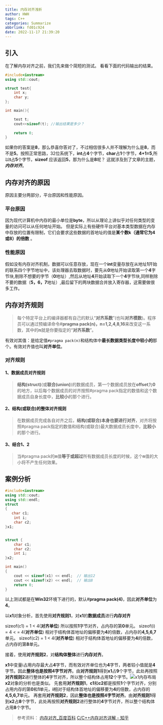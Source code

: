 ```yaml
---
title: 内存对齐浅析
author: HWH
tags: C++
categories: Summarize
abbrlink: fd01c924
date: 2022-11-17 21:39:20
---
```



## 引入
在了解内存对齐之前，我们先来做个简短的测试。
看看下面的代码输出的结果。

```cpp
#include<iostream>
using std::cout;

struct test{
	int x;
	char y;
};

int main(){

	test t;
	cout<<sizeof(t); //输出结果是多少？
	
	return 0;
}
```

如果你的答案是**8**，那么恭喜你答对了，不过相信很多人并不理解为什么是**8**，而不是**5**。按照正常思路，32位系统下，**int**占**4**个字节，**char**占**1**个字节，**4+1=5**,所以**t**占**5**个字节，**sizeof** 应该返回**5**，那为什么是**8**呢？
这就涉及到了文章的主题，***内存对齐***。

## 内存对齐的原因
原因主要分两部分，平台原因和性能原因。

### 平台原因
因为现代计算机中内存的最小单位是**byte**，所以从理论上讲似乎对任何类型的变量的访问可以从任何地址开始。
但是实际上有些硬件平台对基本类型数据在内存中存放的位置有限制，它们会要求这些数据的首地址的值是**某个数k（通常它为4或8）的倍数** 。

### 性能原因
假如没有内存对齐机制，数据可以任意存放，现在一个**int**变量存放在从地址**1**开始的联系四个字节地址中，该处理器去取数据时，要先从**0**地址开始读取第一个**4**字节块,剔除不想要的字节（**0**地址）,然后从地址**4**开始读取下一个**4**字节块,同样剔除不要的数据（**5，6，7**地址）,最后留下的两块数据合并放入寄存器，这需要做很多工作。

## 内存对齐规则

> 每个特定平台上的编译器都有自己的默认“**对齐系数**”(也叫**对齐模数**)。程序员可以通过预编译命令#**pragma pack(n)，n=1,2,4,8,16**来改变这一系数，其中的**n**就是你要指定的“**对齐系数**”。

有效对其值：是给定值``#pragma pack(n)``和结构体中**最长数据类型长度中较小的**那个。有效对齐值也叫**对齐单位**。

### 对齐规则

#### 1、数据成员对齐规则

> **结构(struct)**(或**联合(union)**)的数据成员，第一个数据成员放在**offset**为**0**的地方，以后每个数据成员的对齐按照#pragma
> pack指定的数值和这个数据成员自身长度中，**比较小**的那个进行。

#### 2、结构(或联合)的整体对齐规则

> 在数据成员完成各自对齐之后，**结构(或联合)本身也要进行对齐**，对齐将按照#pragma
> pack指定的数值和结构(或联合)最大数据成员长度中，**比较小**的那个进行。

#### 3、结合1、2

> 当#pragma pack的**n**值**等于或超过**所有数据成员长度的时候，这个**n**值的大小将不产生任何效果。

## 案例分析
```cpp
#include<iostream>
using std::cout;
using std::endl;
struct
{
   char c1;
    int i;
    char c2;
}x1;


struct {
    char c1;
    char c2;
    int i;
}x2;

int main()
{
    cout << sizeof(x1) << endl;  // 输出12
    cout << sizeof(x2) << endl;  // 输出8
    return 0;
}
```
以上测试都是在**Win32**环境下进行的，默认#**pragma pack(4)**，因此**对齐单位**为**4**。

以**x1**对象分析，首先使用**对齐规则1**，对**x1**的**数据成员**进行**内存对齐**

sizeof(c1) = 1 < 4(**对齐单位**) 所以按照**1**字节对齐，占内存的第**0**单元。
sizeof(i) = 4 < = 4(**对齐单位**) 相对于结构体首地址的偏移要为**4**的倍数，占内存的**4,5,6,7**单元。
sizeof(c2) = 1 < 4(**对齐单位**) 相对于结构体首地址的偏移要为**4**的倍数，占内存的第**8**单元。

接着，使用**对齐规则2**，对**结构体整体**进行**内存对齐**。

**x1**中变量i占用内存最大占**4**字节，而有效对齐单位也为**4**字节，两者较小值就是**4**字节。因此**整体也是按照4字节对齐**。由**对齐规则1**得到**x1**占**9**个字节，此处再按照**对齐规则2**进行整体的**4**字节对齐，所以整个结构体占用**12**个字节。![x1内存布局](https://img-blog.csdnimg.cn/20200716221214388.jpg?x-oss-process=image/watermark,type_ZmFuZ3poZW5naGVpdGk,shadow_10,text_aHR0cHM6Ly9ibG9nLmNzZG4ubmV0L2gyNzYzMjQ2ODIz,size_16,color_FFFFFF,t_70#pic_center)
**x2**对象的分析也是类似。
先套用**对齐规则1**，**c1**和**c2**都是按照**1**个字节对齐，分别占用内存的第**0**和**1**单元，**i**相对于结构体首地址的偏移要为**4**的倍数，占内存的**4,5,6,7**单元。
再套用**对齐规则2**，因此**整体也是按照4字节对齐**。由**对齐规则1**得到**x2**占**8**个字节，此处再按照**对齐规则2**进行整体的**4**字节对齐，所以整个结构体占用**8**个字节。



> 参考资料：
> [内存对齐_百度百科](https://baike.baidu.com/item/%E5%86%85%E5%AD%98%E5%AF%B9%E9%BD%90/9537460?fr=aladdin)
> [C/C++内存对齐详解 - 知乎](https://zhuanlan.zhihu.com/p/30007037)
